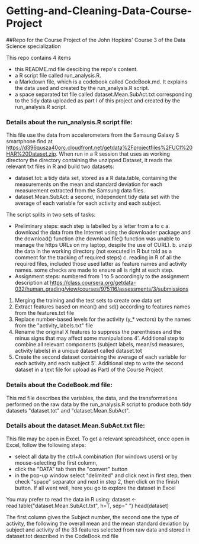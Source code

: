 # Getting-and-Cleaning-Data-Course-Project
##Repo for the Course Project of the John Hopkins' Course 3 of the Data Science specialization

This repo contains 4 items
* this README.md file descibing the repo's content.
* a R script file called run_analysis.R. 
* a Markdown file, which is a codebook called CodeBook.md. It explains the data used and created by the run_analysis.R script.
* a space separated txt file called dataset.Mean.SubAct.txt corresponding to the tidy data uploaded as part I of this project and created by the run_analysis.R script.

### Details about the run_analysis.R script file:
This file use the data from accelerometers from the Samsung Galaxy S smartphone find at https://d396qusza40orc.cloudfront.net/getdata%2Fprojectfiles%2FUCI%20HAR%20Dataset.zip.
When run in a R session that uses as working directory the directory containing the unzipped Dataset, it reads the relevant txt files in R and build two datasets:
* dataset.tot: a tidy data set, stored as a R data.table, containing the measurements on the mean and standard deviation for each measurement extracted from the Samsung data files.
* dataset.Mean.SubAct: a second, independent tidy data set with the average of each variable for each activity and each subject.

The script splits in two sets of tasks:
* Preliminary steps: each step is labelled by a letter from a to c 
a. download the data from the Internet using the downloader package and the download() function (the download.file() function was unable to manage the https URLs on my laptop, despite the use of CURL).
b. unzip the data in the working directory (not executed in R but told as a comment for the tracking of required steps)
c. reading in R of all the required files, included those used latter as feature names and activity names.
some checks are made to ensure all is right at each step.
* Assignment steps: numbered from 1 to 5 accordingly to the assignment description at https://class.coursera.org/getdata-032/human_grading/view/courses/975116/assessments/3/submissions
1. Merging the training and the test sets to create one data set
2. Extract features based on mean() and sd() according to features names from the features.txt file
3. Replace number-based levels for the activity (y_* vectors) by the names from the "activity_labels.txt" file
4. Rename the original X features to suppress the parentheses and the minus signs that may affect some manipulations
4'. Additional step to combine all relevant components (subject labels, mean/sd measures, activity labels) in a unique dataset called dataset.tot
5. Create the second dataset containing the average of each variable for each activity and each subject
5'. Additional step to write the second dataset in a text file for upload as PartI of the Course Project

### Details about the CodeBook.md file:
This md file describes the variables, the data, and the transformations performed on the raw data by the run_analysis.R script to produce both tidy datasets "dataset.tot" and "dataset.Mean.SubAct".

### Details about the dataset.Mean.SubAct.txt file:
This file may be open in Excel. To get a relevant spreadsheet, once open in Excel, follow the following steps:
* select all data by the ctrl+A combination (for windows users) or by mouse-selecting the first column,
* click the "DATA" tab then the "convert" button
* in the pop-up window select "delimited" and click next in first step, then check "space" separator and next in step 2, then click on the finish button.
If all went well, here you go to explore the dataset in Excel

You may prefer to read the data in R using:
dataset <- read.table("dataset.Mean.SubAct.txt", h=T, sep=" ")
head(dataset)

The first column gives the Subject number, the second one the type of activity, the following the overall mean and the mean standard deviation by subject and activity of the 33 features selected from raw data and stored in dataset.tot described in the CodeBook.md file
